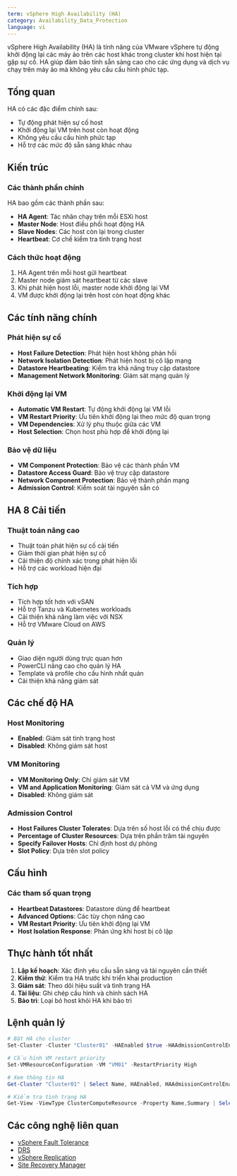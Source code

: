 ```yaml
---
term: vSphere High Availability (HA)
category: Availability_Data_Protection
language: vi
---
```


vSphere High Availability (HA) là tính năng của VMware vSphere tự động khởi động lại các máy ảo trên các host khác trong cluster khi host hiện tại gặp sự cố. HA giúp đảm bảo tính sẵn sàng cao cho các ứng dụng và dịch vụ chạy trên máy ảo mà không yêu cầu cấu hình phức tạp.

## Tổng quan

HA có các đặc điểm chính sau:
- Tự động phát hiện sự cố host
- Khởi động lại VM trên host còn hoạt động
- Không yêu cầu cấu hình phức tạp
- Hỗ trợ các mức độ sẵn sàng khác nhau

## Kiến trúc

### Các thành phần chính
HA bao gồm các thành phần sau:
- **HA Agent**: Tác nhân chạy trên mỗi ESXi host
- **Master Node**: Host điều phối hoạt động HA
- **Slave Nodes**: Các host còn lại trong cluster
- **Heartbeat**: Cơ chế kiểm tra tình trạng host

### Cách thức hoạt động
1. HA Agent trên mỗi host gửi heartbeat
2. Master node giám sát heartbeat từ các slave
3. Khi phát hiện host lỗi, master node khởi động lại VM
4. VM được khởi động lại trên host còn hoạt động khác

## Các tính năng chính

### Phát hiện sự cố
- **Host Failure Detection**: Phát hiện host không phản hồi
- **Network Isolation Detection**: Phát hiện host bị cô lập mạng
- **Datastore Heartbeating**: Kiểm tra khả năng truy cập datastore
- **Management Network Monitoring**: Giám sát mạng quản lý

### Khởi động lại VM
- **Automatic VM Restart**: Tự động khởi động lại VM lỗi
- **VM Restart Priority**: Ưu tiên khởi động lại theo mức độ quan trọng
- **VM Dependencies**: Xử lý phụ thuộc giữa các VM
- **Host Selection**: Chọn host phù hợp để khởi động lại

### Bảo vệ dữ liệu
- **VM Component Protection**: Bảo vệ các thành phần VM
- **Datastore Access Guard**: Bảo vệ truy cập datastore
- **Network Component Protection**: Bảo vệ thành phần mạng
- **Admission Control**: Kiểm soát tài nguyên sẵn có

## HA 8 Cải tiến

### Thuật toán nâng cao
- Thuật toán phát hiện sự cố cải tiến
- Giảm thời gian phát hiện sự cố
- Cải thiện độ chính xác trong phát hiện lỗi
- Hỗ trợ các workload hiện đại

### Tích hợp
- Tích hợp tốt hơn với vSAN
- Hỗ trợ Tanzu và Kubernetes workloads
- Cải thiện khả năng làm việc với NSX
- Hỗ trợ VMware Cloud on AWS

### Quản lý
- Giao diện người dùng trực quan hơn
- PowerCLI nâng cao cho quản lý HA
- Template và profile cho cấu hình nhất quán
- Cải thiện khả năng giám sát

## Các chế độ HA

### Host Monitoring
- **Enabled**: Giám sát tình trạng host
- **Disabled**: Không giám sát host

### VM Monitoring
- **VM Monitoring Only**: Chỉ giám sát VM
- **VM and Application Monitoring**: Giám sát cả VM và ứng dụng
- **Disabled**: Không giám sát

### Admission Control
- **Host Failures Cluster Tolerates**: Dựa trên số host lỗi có thể chịu được
- **Percentage of Cluster Resources**: Dựa trên phần trăm tài nguyên
- **Specify Failover Hosts**: Chỉ định host dự phòng
- **Slot Policy**: Dựa trên slot policy

## Cấu hình

### Các tham số quan trọng
- **Heartbeat Datastores**: Datastore dùng để heartbeat
- **Advanced Options**: Các tùy chọn nâng cao
- **VM Restart Priority**: Ưu tiên khởi động lại VM
- **Host Isolation Response**: Phản ứng khi host bị cô lập

## Thực hành tốt nhất

1. **Lập kế hoạch**: Xác định yêu cầu sẵn sàng và tài nguyên cần thiết
2. **Kiểm thử**: Kiểm tra HA trước khi triển khai production
3. **Giám sát**: Theo dõi hiệu suất và tình trạng HA
4. **Tài liệu**: Ghi chép cấu hình và chính sách HA
5. **Bảo trì**: Loại bỏ host khỏi HA khi bảo trì

## Lệnh quản lý

```powershell
# Bật HA cho cluster
Set-Cluster -Cluster "Cluster01" -HAEnabled $true -HAAdmissionControlEnabled $true

# Cấu hình VM restart priority
Set-VMResourceConfiguration -VM "VM01" -RestartPriority High

# Xem thông tin HA
Get-Cluster "Cluster01" | Select Name, HAEnabled, HAAdmissionControlEnabled

# Kiểm tra tình trạng HA
Get-View -ViewType ClusterComputeResource -Property Name,Summary | Select Name,Summary.HAEnabled
```

## Các công nghệ liên quan

- [vSphere Fault Tolerance](/glossary/term/fault-tolerance.md)
- [DRS](/glossary/term/drs.md)
- [vSphere Replication](/glossary/term/vsphere-replication.md)
- [Site Recovery Manager](/glossary/term/site-recovery-manager.md)